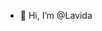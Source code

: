 - 👋 Hi, I’m @Lavida

<!---
Lavida1/Lavida1 is a ✨ special ✨ repository because its `README.md` (this file) appears on your GitHub profile.
You can click the Preview link to take a look at your changes.
--->
